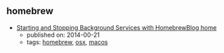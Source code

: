 homebrew
---
* [Starting and Stopping Background Services with HomebrewBlog home](https://robots.thoughtbot.com/starting-and-stopping-background-services-with-homebrew)
    * published on: 2014-00-21
    * tags: [homebrew](../tags/homebrew.md), [osx](../tags/osx.md), [macos](../tags/macos.md)
